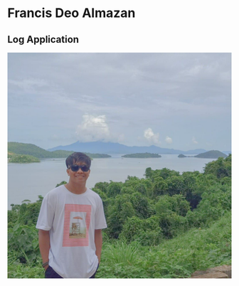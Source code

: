 # Francis Deo Almazan

## Log Application

![](img/295496586_1599690043761119_5395132662021850570_n.jpg)
